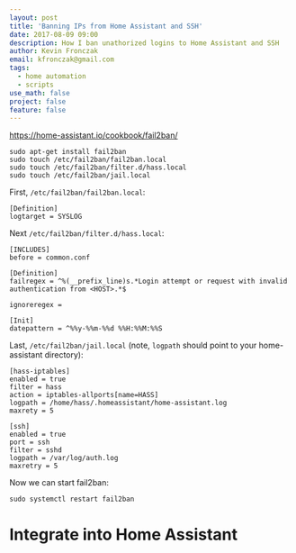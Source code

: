 ```yaml
---
layout: post
title: 'Banning IPs from Home Assistant and SSH'
date: 2017-08-09 09:00
description: How I ban unathorized logins to Home Assistant and SSH
author: Kevin Fronczak
email: kfronczak@gmail.com
tags:
  - home automation
  - scripts
use_math: false
project: false
feature: false
---
```

https://home-assistant.io/cookbook/fail2ban/

```
sudo apt-get install fail2ban
sudo touch /etc/fail2ban/fail2ban.local
sudo touch /etc/fail2ban/filter.d/hass.local
sudo touch /etc/fail2ban/jail.local
```

First, `/etc/fail2ban/fail2ban.local`:
```
[Definition]
logtarget = SYSLOG
```

Next `/etc/fail2ban/filter.d/hass.local`:
```
[INCLUDES]
before = common.conf

[Definition]
failregex = ^%(__prefix_line)s.*Login attempt or request with invalid authentication from <HOST>.*$

ignoreregex =

[Init]
datepattern = ^%%y-%%m-%%d %%H:%%M:%%S
```

Last, `/etc/fail2ban/jail.local` (note, `logpath` should point to your home-assistant directory):
```
[hass-iptables]
enabled = true
filter = hass
action = iptables-allports[name=HASS]
logpath = /home/hass/.homeassistant/home-assistant.log
maxrety = 5

[ssh]
enabled = true
port = ssh
filter = sshd
logpath = /var/log/auth.log
maxretry = 5
```

Now we can start fail2ban:

```
sudo systemctl restart fail2ban
```

# Integrate into Home Assistant

